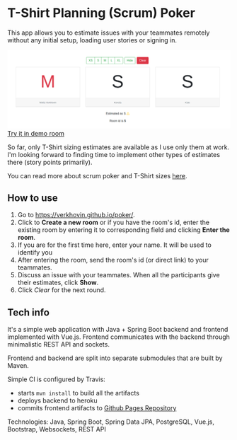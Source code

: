 # T-Shirt Planning (Scrum) Poker

This app allows you to estimate issues with your teammates remotely without any initial setup, loading user
stories or signing in.

![Main Screen](.repo/mainscreen.png?raw=true)
[Try it in demo room](https://verkhovin.github.io/poker/rooms/1)

So far, only T-Shirt sizing estimates are available as I use only them at work. I'm looking forward to finding time to implement other types of 
estimates there (story points primarily).

You can read more about scrum poker and T-Shirt sizes [here](https://www.c-sharpcorner.com/article/agile-story-point-estimation-techniques-t-shirt-sizing/#:~:text=What%20is%20T%2Dshirt%20sizing,%2C%20M%2C%20L%2C%20XL).

## How to use
1. Go to https://verkhovin.github.io/poker/.
2. Click to **Create a new room** or if you have the room's id, enter the  existing room by entering it to 
corresponding field and clicking **Enter the room**.
3. If you are for the first time here, enter your name. It will be used to identify you
4. After entering the room, send the room's id (or direct link) to your teammates.
5. Discuss an issue with your teammates. When all the participants give their estimates, click **Show**.
6. Click *Clear* for the next round.

## Tech info
It's a simple web application with Java + Spring Boot backend and frontend implemented with Vue.js. Frontend
communicates with the backend through minimalistic REST API and sockets.

Frontend and backend are split into separate submodules that are built by Maven.

Simple CI is configured by Travis:
* starts `mvn install` to build all the artifacts
* deploys backend to heroku
* commits frontend artifacts to [Github Pages Repository](https://github.com/verkhovin/poker) 

Technologies: Java, Spring Boot, Spring Data JPA, PostgreSQL, Vue.js, Bootstrap, Websockets, REST API

